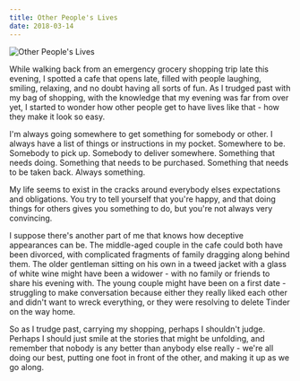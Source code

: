 ```yaml
---
title: Other People's Lives
date: 2018-03-14
---
```


![Other People's Lives](https://source.unsplash.com/2aFp6EWWs58/1600x900)

While walking back from an emergency grocery shopping trip late this evening, I spotted a cafe that opens late, filled with people laughing, smiling, relaxing, and no doubt having all sorts of fun. As I trudged past with my bag of shopping, with the knowledge that my evening was far from over yet, I started to wonder how other people get to have lives like that - how they make it look so easy.

I'm always going somewhere to get something for somebody or other. I always have a list of things or instructions in my pocket. Somewhere to be. Somebody to pick up. Somebody to deliver somewhere. Something that needs doing. Something that needs to be purchased. Something that needs to be taken back. Always something.

My life seems to exist in the cracks around everybody elses expectations and obligations. You try to tell yourself that you're happy, and that doing things for others gives you something to do, but you're not always very convincing.

I suppose there's another part of me that knows how deceptive appearances can be. The middle-aged couple in the cafe could both have been divorced, with complicated fragments of family dragging along behind them. The older gentleman sitting on his own in a tweed jacket with a glass of white wine might have been a widower - with no family or friends to share his evening with. The young couple might have been on a first date - struggling to make conversation because either they really liked each other and didn't want to wreck everything, or they were resolving to delete Tinder on the way home.

So as I trudge past, carrying my shopping, perhaps I shouldn't judge. Perhaps I should just smile at the stories that might be unfolding, and remember that nobody is any better than anybody else really - we're all doing our best, putting one foot in front of the other, and making it up as we go along.